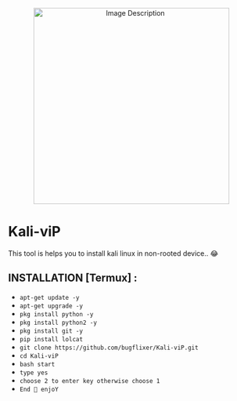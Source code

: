<p align="center">
  <img src="https://blogger.googleusercontent.com/img/b/R29vZ2xl/AVvXsEg6yXAxKCo2FzouQWG6W7YOCBF0nG-O1H1O-nNgWp5WM3zUO5zNvYjvraOvzzEMuHngYb916LHf3GA13gYt8jOLMLUoykz-o2_1xrnQCNa-TrPdAUNkB3du5rjcNNe7GU5PO9v8kaOhG1dvGx3hgjZQpFO7sDQcg7gJaX_nzZJMykBkpUiJ28PMDPTKQyny/s400/IMG_20231207_004850_898.jpg" width="400" alt="Image Description">
</p>



# Kali-viP
This tool is helps you to install kali linux in non-rooted device.. 😂

## INSTALLATION [Termux] :

* `apt-get update -y`
* `apt-get upgrade -y`
* `pkg install python -y`
* `pkg install python2 -y`
* `pkg install git -y`
* `pip install lolcat`
* `git clone https://github.com/bugflixer/Kali-viP.git`
* `cd Kali-viP`
* `bash start`
* `type yes`
* `choose 2 to enter key otherwise choose 1 `
* `End 🙏 enjoY`
